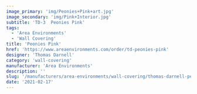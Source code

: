 ```yaml
---
image_primary: 'img/Peonies+Pink+art.jpg'
image_secondary: 'img/Pink+Interior.jpg'
subtitle: 'TD-3  Peonies Pink'
tags:
  - 'Area Environments'
  - 'Wall Covering'
title: 'Peonies Pink'
href: 'https://www.areaenvironments.com/order/td-peonies-pink'
designer: 'Thomas Darnell'
category: 'wall-covering'
manufacturer: 'Area Environments'
description: ''
slug: '/manufacturers/area-environments/wall-covering/thomas-darnell-peonies-pink'
date: '2021-02-17'
---
```

